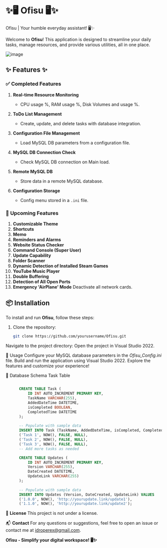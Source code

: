 # ✨🖥️ **Ofisu** 🖥️✨
Ofisu | Your humble everyday assistant! 🖥️✨

Welcome to **Ofisu**! This application is designed to streamline your daily tasks, manage resources, and provide various utilities, all in one place.

![image](https://github.com/user-attachments/assets/be65617d-3d1d-4857-9113-d309128c37c5)

## ✨ **Features** ✨

### ✅ **Completed Features**
1. **Real-time Resource Monitoring**
   - CPU usage %, RAM usage %, Disk Volumes and usage %.

2. **ToDo List Management**
   - Create, update, and delete tasks with database integration.

3. **Configuration File Management**
   - Load MySQL DB parameters from a configuration file.

4. **MySQL DB Connection Check**
   - Check MySQL DB connection on Main load.

5. **Remote MySQL DB**
   - Store data in a remote MySQL database.

6. **Configuration Storage**
   - Config menu stored in a `.ini` file.

### 🚧 **Upcoming Features**
1. **Customizable Theme**
2. **Shortcuts**
3. **Memo**
4. **Reminders and Alarms**
5. **Website Status Checker**
6. **Command Console (Super User)**
7. **Update Capability**
8. **Folder Scanner**
9. **Dynamic Detection of Installed Steam Games**
10. **YouTube Music Player**
11. **Double Buffering**
12. **Detection of All Open Ports**
13. **Emergency 'AirPlane' Mode** Deactivate all network cards.

## 📦 **Installation**

To install and run **Ofisu**, follow these steps:

1. Clone the repository:
   ```bash
   git clone https://github.com/yourusername/Ofisu.git
Navigate to the project directory:
Open the project in Visual Studio 2022.

🔧 Usage
Configure your MySQL database parameters in the *Ofisu_Config.ini* file.
Build and run the application using Visual Studio 2022.
Explore the features and customize your experience!

📂 Database Schema
Task Table
```sql
      
      CREATE TABLE Task (
          ID INT AUTO_INCREMENT PRIMARY KEY,
          TaskName VARCHAR(255),
          AddedDateTime DATETIME,
          isCompleted BOOLEAN,
          CompletedTime DATETIME
      );
      
      -- Populate with sample data
      INSERT INTO Task (TaskName, AddedDateTime, isCompleted, CompletedTime) VALUES
      ('Task 1', NOW(), FALSE, NULL),
      ('Task 2', NOW(), FALSE, NULL),
      ('Task 3', NOW(), FALSE, NULL),
      -- Add more tasks as needed

      CREATE TABLE Updates (
          ID INT AUTO_INCREMENT PRIMARY KEY,
          Version VARCHAR(255),
          DateCreated DATETIME,
          UpdateLink VARCHAR(255)
      );
      
      -- Populate with sample data
      INSERT INTO Updates (Version, DateCreated, UpdateLink) VALUES
      ('1.0.0', NOW(), 'http://yourupdate.link/update1'),
      ('1.1.0', NOW(), 'http://yourupdate.link/update2');

```
📜 **License**
This project is not under a license.

📬 **Contact**
For any questions or suggestions, feel free to open an issue or contact me at idroperex@gmail.com.

**Ofisu - Simplify your digital workspace! 🖥️✨**
